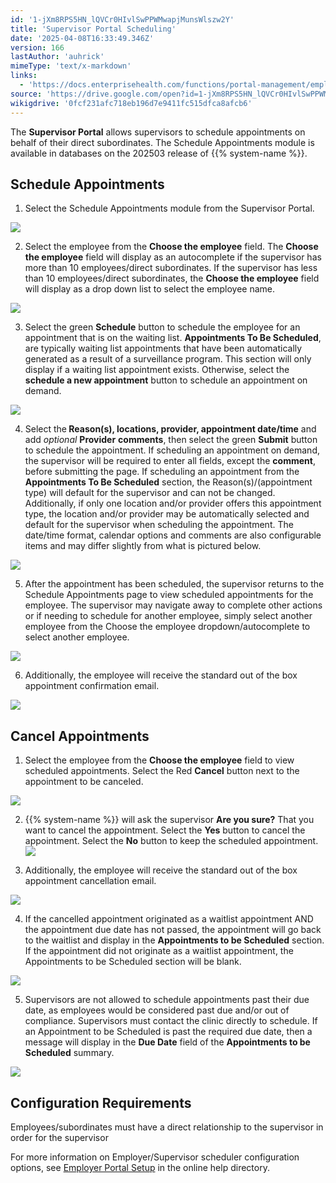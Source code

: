 ```yaml
---
id: '1-jXm8RPS5HN_lQVCr0HIvlSwPPWMwapjMunsWlszw2Y'
title: 'Supervisor Portal Scheduling'
date: '2025-04-08T16:33:49.346Z'
version: 166
lastAuthor: 'auhrick'
mimeType: 'text/x-markdown'
links:
  - 'https://docs.enterprisehealth.com/functions/portal-management/employer-portal-setup/'
source: 'https://drive.google.com/open?id=1-jXm8RPS5HN_lQVCr0HIvlSwPPWMwapjMunsWlszw2Y'
wikigdrive: '0fcf231afc718eb196d7e9411fc515dfca8afcb6'
---
```

The **Supervisor Portal** allows supervisors to schedule appointments on behalf of their direct subordinates. The Schedule Appointments module is available in databases on the 202503 release of {{% system-name %}}.

## Schedule Appointments

1. Select the Schedule Appointments module from the Supervisor Portal.

![](../supervisor-portal-scheduling.assets/f164c561f972c990822b26220c5877e8.png)

2. Select the employee from the <strong>Choose the employee</strong> field. The <strong>Choose the employee</strong> field will display as an autocomplete if the supervisor has more than 10 employees/direct subordinates. If the supervisor has less than 10 employees/direct subordinates, the <strong>Choose the employee</strong> field will display as a drop down list to select the employee name.

![](../supervisor-portal-scheduling.assets/781ec6aa891049d47946f400387764b1.png)

3. Select the green <strong>Schedule</strong> button to schedule the employee for an appointment that is on the waiting list. <strong>Appointments To Be Scheduled</strong>, are typically waiting list appointments that have been automatically generated as a result of a surveillance program. This section will only display if a waiting list appointment exists. Otherwise, select the <strong>schedule a new appointment</strong> button to schedule an appointment on demand.

![](../supervisor-portal-scheduling.assets/199d3bc4405792ee570450e643d224b3.png)

4. Select the<strong> Reason(s), locations, provider, appointment date/time</strong> and add <em>optional</em> <strong>Provider</strong> <strong>comments</strong>, then select the green <strong>Submit</strong> button to schedule the appointment.  If scheduling an appointment on demand, the supervisor will be required to enter all fields, except the <strong>comment</strong>, before submitting the page. If scheduling an appointment from the <strong>Appointments To Be Scheduled</strong> section, the Reason(s)/(appointment type) will default for the supervisor and can not be changed.  Additionally, if only one location and/or provider offers this appointment type, the location and/or provider may be automatically selected and default for the supervisor when scheduling the appointment.  The date/time format, calendar options and comments are also configurable items and may differ slightly from what is pictured below.

![](../supervisor-portal-scheduling.assets/f2fd83192dd50225e5d9d40c748c5350.png)

5. After the appointment has been scheduled, the supervisor returns to the Schedule Appointments page to view scheduled appointments for the employee. The supervisor may navigate away to complete other actions or if needing to schedule for another employee, simply select another employee from the Choose the employee dropdown/autocomplete to select another employee.

![](../supervisor-portal-scheduling.assets/f74afa5c9bf009eb68b9dafd593d1d90.png)

6. Additionally, the employee will receive the standard out of the box appointment confirmation email.

![](../supervisor-portal-scheduling.assets/b172aad51b96f907e52560f588ecb5bf.png)

## Cancel Appointments

1. Select the employee from the <strong>Choose the employee</strong> field to view scheduled appointments. Select the Red <strong>Cancel</strong> button next to the appointment to be canceled.

![](../supervisor-portal-scheduling.assets/244cb60e8bde4ff953c40752685c17c7.png)

2. {{% system-name %}} will ask the supervisor <strong>Are you sure?</strong> That you want to cancel the appointment. Select the <strong>Yes</strong> button to cancel the appointment. Select the <strong>No</strong> button to keep the scheduled appointment. 
    ![](../supervisor-portal-scheduling.assets/03769c22ad6ffa35141baba67ecc289d.png)

3. Additionally, the employee will receive the standard out of the box appointment cancellation email.

![](../supervisor-portal-scheduling.assets/ff3cb32954e4850999fed5dc2c4e0204.png)

4. If the cancelled appointment originated as a waitlist appointment AND the appointment due date has not passed, the appointment will go back to the waitlist and display in the <strong>Appointments to be Scheduled</strong> section. If the appointment did not originate as a waitlist appointment, the Appointments to be Scheduled section will be blank.

![](../supervisor-portal-scheduling.assets/6c0c9ea55497cbdb036e86031c061369.png)

5. Supervisors are not allowed to schedule appointments past their due date, as employees would be considered past due and/or out of compliance. Supervisors must contact the clinic directly to schedule. If an Appointment to be Scheduled is past the required due date, then a message will display in the <strong>Due Date</strong> field of the <strong>Appointments to be Scheduled</strong> summary.

![](../supervisor-portal-scheduling.assets/fd47d9f65849998f57b55e5eed204d38.png)

## Configuration Requirements

Employees/subordinates must have a direct relationship to the supervisor in order for the supervisor

For more information on Employer/Supervisor scheduler configuration options, see [Employer Portal Setup](https://docs.enterprisehealth.com/functions/portal-management/employer-portal-setup/) in the online help directory.
